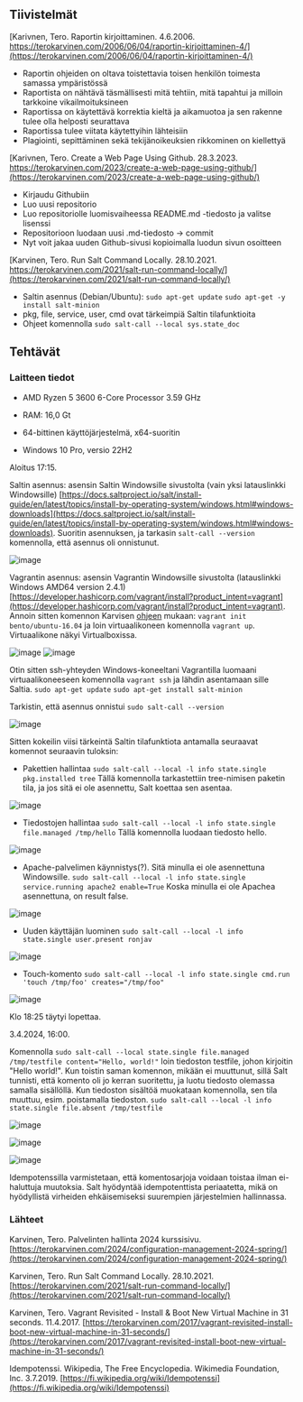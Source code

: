 ## Tiivistelmät

[Karivnen, Tero. Raportin kirjoittaminen. 4.6.2006. https://terokarvinen.com/2006/06/04/raportin-kirjoittaminen-4/](https://terokarvinen.com/2006/06/04/raportin-kirjoittaminen-4/)

- Raportin ohjeiden on oltava toistettavia toisen henkilön toimesta samassa ympäristössä
- Raportista on nähtävä täsmällisesti mitä tehtiin, mitä tapahtui ja milloin tarkkoine vikailmoituksineen
- Raportissa on käytettävä korrektia kieltä ja aikamuotoa ja sen rakenne tulee olla helposti seurattava
- Raportissa tulee viitata käytettyihin lähteisiin
- Plagiointi, sepittäminen sekä tekijänoikeuksien rikkominen on kiellettyä

[Karivnen, Tero. Create a Web Page Using Github. 28.3.2023. https://terokarvinen.com/2023/create-a-web-page-using-github/](https://terokarvinen.com/2023/create-a-web-page-using-github/)

- Kirjaudu Githubiin
- Luo uusi repositorio
- Luo repositoriolle luomisvaiheessa README.md -tiedosto ja valitse lisenssi
- Repositorioon luodaan uusi .md-tiedosto -> commit
- Nyt voit jakaa uuden Github-sivusi kopioimalla luodun sivun osoitteen

[Karvinen, Tero. Run Salt Command Locally. 28.10.2021. https://terokarvinen.com/2021/salt-run-command-locally/](https://terokarvinen.com/2021/salt-run-command-locally/)

- Saltin asennus (Debian/Ubuntu): ``sudo apt-get update`` ``sudo apt-get -y install salt-minion``
- pkg, file, service, user, cmd ovat tärkeimpiä Saltin tilafunktioita
- Ohjeet komennolla ``sudo salt-call --local sys.state_doc``



## Tehtävät

### Laitteen tiedot

- AMD Ryzen 5 3600 6-Core Processor 3.59 GHz

- RAM: 16,0 Gt

- 64-bittinen käyttöjärjestelmä, x64-suoritin

- Windows 10 Pro, versio 22H2

  
Aloitus 17:15.


Saltin asennus: asensin Saltin Windowsille sivustolta (vain yksi latauslinkki Windowsille) [https://docs.saltproject.io/salt/install-guide/en/latest/topics/install-by-operating-system/windows.html#windows-downloads](https://docs.saltproject.io/salt/install-guide/en/latest/topics/install-by-operating-system/windows.html#windows-downloads). Suoritin asennuksen, ja tarkasin ``salt-call --version`` komennolla, että asennus oli onnistunut.

![image](https://github.com/RonjaVee/Palvelinten-hallinta/assets/148786247/f96f29a9-d80e-46d2-8641-f35732a594c5)


Vagrantin asennus: asensin Vagrantin Windowsille sivustolta (latauslinkki Windows AMD64 version 2.4.1) [https://developer.hashicorp.com/vagrant/install?product_intent=vagrant](https://developer.hashicorp.com/vagrant/install?product_intent=vagrant). Annoin sitten komennon Karvisen [ohjeen](https://terokarvinen.com/2017/vagrant-revisited-install-boot-new-virtual-machine-in-31-seconds/) mukaan: ``vagrant init bento/ubuntu-16.04`` ja loin virtuaalikoneen komennolla ``vagrant up``. Virtuaalikone näkyi Virtualboxissa.

![image](https://github.com/RonjaVee/Palvelinten-hallinta/assets/148786247/16e88167-8b11-4a25-b804-89eb53785031)
![image](https://github.com/RonjaVee/Palvelinten-hallinta/assets/148786247/208aa910-608e-41bc-9649-ff5e47dfefdf)

Otin sitten ssh-yhteyden Windows-koneeltani Vagrantilla luomaani virtuaalikoneeseen komennolla ``vagrant ssh`` ja lähdin asentamaan sille Saltia.
``sudo apt-get update``
``sudo apt-get install salt-minion``

Tarkistin, että asennus onnistui ``sudo salt-call --version``

![image](https://github.com/RonjaVee/Palvelinten-hallinta/assets/148786247/0475659b-ee20-4e7c-9718-91d15d5b2b77)

Sitten kokeilin viisi tärkeintä Saltin tilafunktiota antamalla seuraavat komennot seuraavin tuloksin:

- Pakettien hallintaa
  ``sudo salt-call --local -l info state.single pkg.installed tree``
  Tällä komennolla tarkastettiin tree-nimisen paketin tila, ja jos sitä ei ole asennettu, Salt koettaa sen asentaa. 

![image](https://github.com/RonjaVee/Palvelinten-hallinta/assets/148786247/87a75679-ad6a-4e09-8b0f-2171b4900a71)

- Tiedostojen hallintaa
  ``sudo salt-call --local -l info state.single file.managed /tmp/hello``
  Tällä komennolla luodaan tiedosto hello.
  
![image](https://github.com/RonjaVee/Palvelinten-hallinta/assets/148786247/99111b73-3685-40b7-a5fb-41be46283603)


- Apache-palvelimen käynnistys(?). Sitä minulla ei ole asennettuna Windowsille.
  ``sudo salt-call --local -l info state.single service.running apache2 enable=True``
    Koska minulla ei ole Apachea asennettuna, on result false.

![image](https://github.com/RonjaVee/Palvelinten-hallinta/assets/148786247/b4f0ada2-b328-4ae6-a815-6f31aef015a7)

- Uuden käyttäjän luominen
  ``sudo salt-call --local -l info state.single user.present ronjav``

![image](https://github.com/RonjaVee/Palvelinten-hallinta/assets/148786247/08c4232c-9e15-4484-9bf7-1fc7344c74d1)

- Touch-komento
  ``sudo salt-call --local -l info state.single cmd.run 'touch /tmp/foo' creates="/tmp/foo"``

![image](https://github.com/RonjaVee/Palvelinten-hallinta/assets/148786247/6b765494-c62b-4549-ae95-7cd9a5be4c3a)

 Klo 18:25 täytyi lopettaa.

 3.4.2024, 16:00.

 Komennolla ``sudo salt-call --local state.single file.managed /tmp/testfile content="Hello, world!"`` loin tiedoston testfile, johon kirjoitin "Hello world!". Kun toistin saman komennon, mikään ei muuttunut, sillä 
Salt tunnisti, että komento oli jo kerran suoritettu, ja luotu tiedosto olemassa samalla sisällöllä. Kun tiedoston sisältöä muokataan komennolla, sen tila muuttuu, esim. poistamalla tiedoston.
``sudo salt-call --local -l info state.single file.absent /tmp/testfile``

![image](https://github.com/RonjaVee/Palvelinten-hallinta/assets/148786247/32a4c52a-2348-4be3-87ad-7830592b76b4)

![image](https://github.com/RonjaVee/Palvelinten-hallinta/assets/148786247/a22a259a-5388-4a05-90a1-e12718d3221b)

![image](https://github.com/RonjaVee/Palvelinten-hallinta/assets/148786247/7a892869-c736-4d3b-ae1d-1dc33582e506)

Idempotenssilla varmistetaan, että komentosarjoja voidaan toistaa ilman ei-haluttuja muutoksia. Salt hyödyntää idempotenttista periaatetta, mikä on hyödyllistä virheiden ehkäisemiseksi suurempien järjestelmien hallinnassa.

### Lähteet

Karvinen, Tero. Palvelinten hallinta 2024 kurssisivu. [https://terokarvinen.com/2024/configuration-management-2024-spring/](https://terokarvinen.com/2024/configuration-management-2024-spring/)

Karvinen, Tero. Run Salt Command Locally. 28.10.2021. [https://terokarvinen.com/2021/salt-run-command-locally/](https://terokarvinen.com/2021/salt-run-command-locally/)

Karvinen, Tero. Vagrant Revisited - Install & Boot New Virtual Machine in 31 seconds. 11.4.2017. [https://terokarvinen.com/2017/vagrant-revisited-install-boot-new-virtual-machine-in-31-seconds/](https://terokarvinen.com/2017/vagrant-revisited-install-boot-new-virtual-machine-in-31-seconds/)

Idempotenssi. Wikipedia, The Free Encyclopedia. Wikimedia Foundation, Inc. 3.7.2019. [https://fi.wikipedia.org/wiki/Idempotenssi](https://fi.wikipedia.org/wiki/Idempotenssi)









